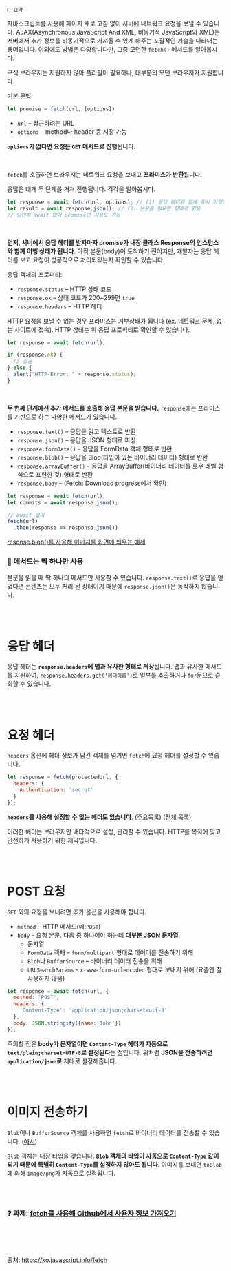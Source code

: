 ```
📍 요약
```

자바스크립트를 사용해 페이지 새로 고침 없이 서버에 네트워크 요청을 보낼 수 있습니다. AJAX(Asynchronous JavaScript And XML, 비동기적 JavaScript와 XML)는 서버에서 추가 정보를 비동기적으로 가져올 수 있게 해주는 포괄적인 기술을 나타내는 용어입니다. 이외에도 방법은 다양합니다만, 그중 모던한 `fetch()` 메서드를 알아봅시다.

구식 브라우저는 지원하지 않아 폴리필이 필요하나, 대부분의 모던 브라우저가 지원합니다.

기본 문법:

```js
let promise = fetch(url, [options])
```

- `url` – 접근하려는 URL
- `options` – method나 header 등 지정 가능

**`options`가 없다면 요청은 `GET` 메서드로 진행**됩니다.

<br>

`fetch`를 호출하면 브라우저는 네트워크 요청을 보내고 **프라미스가 반환**됩니다.

응답은 대개 두 단계를 거쳐 진행됩니다. 각각을 알아봅시다.

```js
let response = await fetch(url, options); // (1) 응답 헤더와 함께 즉시 이행됨
let result = await response.json(); // (2) 본문을 필요한 형태로 읽음
// 당연히 await 없이 promise만 사용도 가능
```

<br>

**먼저, 서버에서 응답 헤더를 받자마자 promise가 내장 클래스 Response의 인스턴스와 함께 이행 상태가 됩니다.** 아직 본문(body)이 도착하기 전이지만, 개발자는 응답 헤더를 보고 요청이 성공적으로 처리되었는지 확인할 수 있습니다.

응답 객체의 프로퍼티:

- `response.status` – HTTP 상태 코드
- `response.ok` – 상태 코드가 200~299면 `true`
- `response.headers` – HTTP 헤더

HTTP 요청을 보낼 수 없는 경우 프라미스는 거부상태가 됩니다 (ex. 네트워크 문제, 없는 사이트에 접속). HTTP 상태는 위 응답 프로퍼티로 확인할 수 있습니다.

```js
let response = await fetch(url);

if (response.ok) { 
  // 성공
} else {
  alert("HTTP-Error: " + response.status);
}
```

<br>

**두 번째 단계에선 추가 메서드를 호출해 응답 본문을 받습니다.** `response`에는 프라미스를 기반으로 하는 다양한 메서드가 있습니다.

- `response.text()` – 응답을 읽고 텍스트로 반환
- `response.json()` – 응답을 JSON 형태로 파싱
- `response.formData()` – 응답을 FormData 객체 형태로 반환
- `response.blob()` – 응답을 Blob(타입이 있는 바이너리 데이터) 형태로 반환
- `response.arrayBuffer()` – 응답을 ArrayBuffer(바이너리 데이터를 로우 레벨 형식으로 표현한 것) 형태로 반환
- `response.body` – (Fetch: Download progress에서 확인)

```js
let response = await fetch(url);
let commits = await response.json();

// await 없이
fetch(url)
  .then(response => response.json())
```

[resonse.blob()를 사용해 이미지를 화면에 띄우는 예제](https://ko.javascript.info/fetch#:~:text=%EC%97%90%EC%84%9C%20%EC%82%B4%ED%8E%B4%EB%B3%BC%20%EC%88%98-,%EC%9E%88%EC%8A%B5%EB%8B%88%EB%8B%A4,-.)

### 🚨 메서드는 딱 하나만 사용

본문을 읽을 때 딱 하나의 메서드만 사용할 수 있습니다. `response.text()`로 응답을 얻었다면 콘텐츠는 모두 처리 된 상태이기 때문에 `response.json()`은 동작하지 않습니다.

<br><br>

# 응답 헤더

응답 헤더는 **`response.headers`에 맵과 유사한 형태로 저장**됩니다. 맵과 유사한 메서드를 지원하여, `response.headers.get('헤더이름')`로 일부를 추출하거나 `for`문으로 순회할 수 있습니다.

<br><br>

# 요청 헤더

`headers` 옵션에 헤더 정보가 담긴 객체를 넘기면 `fetch`에 요청 헤더를 설정할 수 있습니다.

```js
let response = fetch(protectedUrl, {
  headers: {
    Authentication: 'secret'
  }
});
```

**`headers`를 사용해 설정할 수 없는 헤더도 있습니다**. ([주요목록](https://ko.javascript.info/fetch#:~:text=Accept%2DCharset%2C,Sec%2D*)) 
([전체 목록](https://fetch.spec.whatwg.org/#forbidden-header-name))

이러한 헤더는 브라우저만 배타적으로 설정, 관리할 수 있습니다. HTTP를 목적에 맞고 안전하게 사용하기 위한 제약입니다.

<br><br>

# POST 요청

`GET` 외의 요청을 보내려면 추가 옵션을 사용해야 합니다.

- `method` – HTTP 메서드(예:`POST`)
- `body` – 요청 본문. 다음 중 하나여야 하는데 **대부분 JSON 문자열**.
  - 문자열
  - `FormData` 객체 – `form/multipart` 형태로 데이터를 전송하기 위해
  - `Blob`나 `BufferSource` – 바이너리 데이터 전송을 위해
  - `URLSearchParams` – `x-www-form-urlencoded` 형태로 보내기 위해 (요즘엔 잘 사용하지 않음)

```js
let response = await fetch(url, {
  method: 'POST',
  headers: {
    'Content-Type': 'application/json;charset=utf-8'
  },
  body: JSON.stringify({name:'John'})
});
```

주의할 점은 **body가 문자열이면 `Content-Type` 헤더가 자동으로 `text/plain;charset=UTF-8`로 설정된다**는 점입니다. 위처럼 **JSON을 전송하려면 `application/json`로** 제대로 설정해줍니다.

<br><br>

# 이미지 전송하기

`Blob`이나 `BufferSource` 객체를 사용하면 `fetch`로 바이너리 데이터를 전송할 수 있습니다. ([예시](https://ko.javascript.info/fetch#:~:text=%EB%88%8C%EB%9F%AC%20%EC%9D%B4%EB%AF%B8%EC%A7%80%EB%A5%BC%20%EC%84%9C%EB%B2%84%EC%97%90-,%EC%A0%84%EC%86%A1%ED%95%B4%EB%B3%B4%EA%B2%A0%EC%8A%B5%EB%8B%88%EB%8B%A4,-.))

`Blob` 객체는 내장 타입을 갖습니다. **`Blob` 객체의 타입이 자동으로 `Content-Type` 값이 되기 때문에 특별히 `Content-Type`를 설정하지 않아도 됩니다**. 이미지를 보내면 `toBlob`에 의해 `image/png`가 자동으로 설정됩니다.

<br><br>

### ❓ 과제: [fetch를 사용해 Github에서 사용자 정보 가져오기](https://ko.javascript.info/fetch#ref-1367)

<br><br><br>

출처: https://ko.javascript.info/fetch
